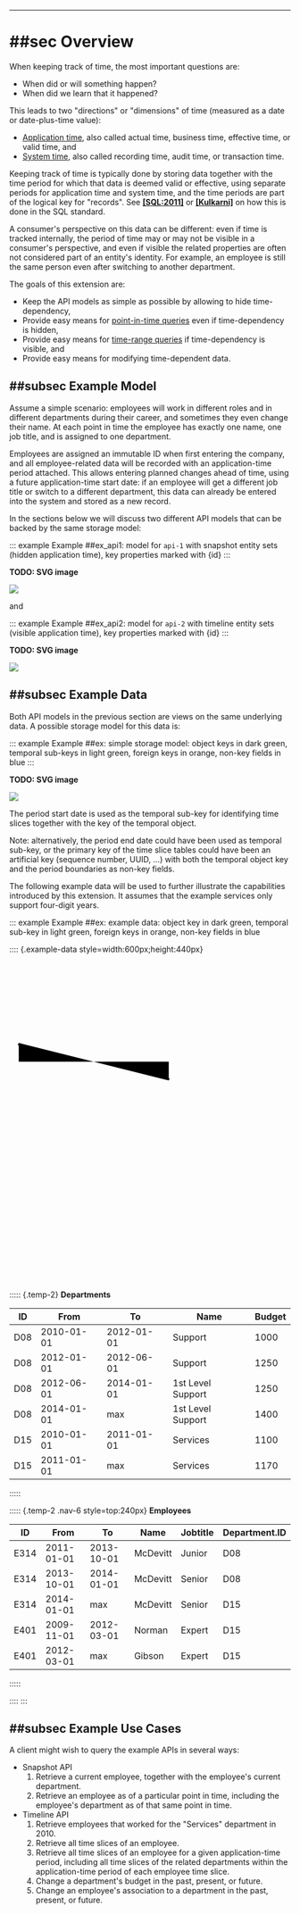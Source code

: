 -------

# ##sec Overview

When keeping track of time, the most important questions are:
- When did or will something happen?
- When did we learn that it happened?

This leads to two "directions" or "dimensions" of time (measured as a
date or date-plus-time value):
- [Application time](#ApplicationTime), also called actual time,
  business time, effective time, or valid time, and
- [System time](#SystemTime), also called recording time, audit time,
  or transaction time.

Keeping track of time is typically done by storing data together with
the time period for which that data is deemed valid or effective, using
separate periods for application time and system time, and the time
periods are part of the logical key for "records". See
**[[SQL:2011]](#SQL)** or **[[Kulkarni]](#Kulkarni)**
on how this is done in the SQL standard.

A consumer's perspective on this data can be different: even if time is
tracked internally, the period of time may or may not be visible in a
consumer's perspective, and even if visible the related properties are
often not considered part of an entity's identity. For example, an
employee is still the same person even after switching to another
department.

The goals of this extension are:
- Keep the API models as simple as possible by allowing to hide time-dependency,
- Provide easy means for [point-in-time queries](#QueryOptionat)
even if time-dependency is hidden,
- Provide easy means for [time-range queries](#QueryOptionsfromtoandtoInclusive)
if time-dependency is visible, and
- Provide easy means for modifying time-dependent data.

## ##subsec Example Model

Assume a simple scenario: employees will work in different roles and in
different departments during their career, and sometimes they even
change their name. At each point in time the employee has exactly one
name, one job title, and is assigned to one department.

Employees are assigned an immutable ID when first entering the company,
and all employee-related data will be recorded with an application-time
period attached. This allows entering planned changes ahead of time,
using a future application-time start date: if an employee will get a
different job title or switch to a different department, this data can
already be entered into the system and stored as a new record.

In the sections below we will discuss two different API models that can
be backed by the same storage model:

::: example
Example ##ex_api1: model for `api-1` with snapshot entity sets (hidden
application time), key properties marked with {id}
:::

**TODO: SVG image**

![](https://docs.oasis-open.org/odata/odata-temporal-ext/v4.0/cs01/odata-temporal-ext-v4.0-cs01_files/image002.png)

and

::: example
Example ##ex_api2: model for `api-2` with timeline entity sets (visible
application time), key properties marked with {id}
:::

**TODO: SVG image**

![](https://docs.oasis-open.org/odata/odata-temporal-ext/v4.0/cs01/odata-temporal-ext-v4.0-cs01_files/image003.png)

## ##subsec Example Data

Both API models in the previous section are views on the same underlying
data. A possible storage model for this data is:

::: example
Example ##ex: simple storage model: object keys in dark green, temporal
sub-keys in light green, foreign keys in orange, non-key fields in blue
:::

**TODO: SVG image**

![](https://docs.oasis-open.org/odata/odata-temporal-ext/v4.0/cs01/odata-temporal-ext-v4.0-cs01_files/image004.png)

The period start date is used as the temporal sub-key for identifying
time slices together with the key of the temporal object.

Note: alternatively, the period end date could have been used as
temporal sub-key, or the primary key of the time slice tables could have
been an artificial key (sequence number, UUID, ...) with both the
temporal object key and the period boundaries as non-key fields.

The following example data will be used to further illustrate the
capabilities introduced by this extension. It assumes that the example
services only support four-digit years.

::: example
Example ##ex: example data: object key in dark green, temporal sub-key in
light green, foreign keys in orange, non-key fields in blue

:::: {.example-data style=width:600px;height:440px}
<svg viewBox="0 0 600 700">
  <defs>
    <marker id="begin" viewBox="0 0 10 10" refX="0" refY="5" orient="auto" markerWidth="5" markerHeight="5">
      <path d="M10,0 L0,5 L10,10 z" />
    </marker>
    <marker id="end" viewBox="0 0 10 10" refX="10" refY="5" orient="auto" markerWidth="5" markerHeight="5">
      <path d="M0,0 L10,5 L0,10 z" />
    </marker>
  </defs>
  <path d="M20,190 l0,40 l320,0 l0,40" marker-start="url(#begin)" marker-end="url(#end)" />
</svg>

::::: {.temp-2}
**Departments**

ID     | From       | To         | Name              | Budget
-------|------------|------------|-------------------|--------
D08    | 2010-01-01 | 2012-01-01 | Support           | 1000
D08    | 2012-01-01 | 2012-06-01 | Support           | 1250
D08    | 2012-06-01 | 2014-01-01 | 1st Level Support | 1250
D08    | 2014-01-01 | max        | 1st Level Support | 1400
D15    | 2010-01-01 | 2011-01-01 | Services          | 1100
D15    | 2011-01-01 | max        | Services          | 1170
:::::

::::: {.temp-2 .nav-6 style=top:240px}
**Employees**

ID     | From       | To         | Name     | Jobtitle | Department.ID
-------|------------|------------|----------|----------|---------------
E314   | 2011-01-01 | 2013-10-01 | McDevitt | Junior   | D08
E314   | 2013-10-01 | 2014-01-01 | McDevitt | Senior   | D08
E314   | 2014-01-01 | max        | McDevitt | Senior   | D15
E401   | 2009-11-01 | 2012-03-01 | Norman   | Expert   | D15
E401   | 2012-03-01 | max        | Gibson   | Expert   | D15
:::::

::::
:::

## ##subsec Example Use Cases

A client might wish to query the example APIs in several ways:

- Snapshot API
  1. Retrieve a current employee, together with the employee's current
department.
  2. Retrieve an employee as of a particular point in time, including the
employee's department as of that same point in time.
- Timeline API
  1. Retrieve employees that worked for the "Services" department in 2010.
  2. Retrieve all time slices of an employee.
  3. Retrieve all time slices of an employee for a given application-time
     period, including all time slices of the related departments within the
     application-time period of each employee time slice.
  4. Change a department's budget in the past, present, or future.
  5. Change an employee's association to a department in the past, present, or future.
